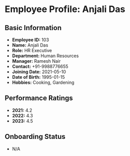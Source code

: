 # Employee Profile: Anjali Das

## Basic Information
- **Employee ID:** 103
- **Name:** Anjali Das
- **Role:** HR Executive
- **Department:** Human Resources
- **Manager:** Ramesh Nair
- **Contact:** +91-9988776655
- **Joining Date:** 2021-05-10
- **Date of Birth:** 1995-01-15
- **Hobbies:** Cooking, Gardening

## Performance Ratings
- **2021:** 4.2
- **2022:** 4.3
- **2023:** 4.5

## Onboarding Status
- N/A
